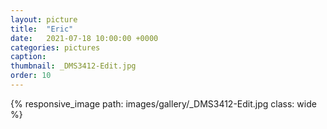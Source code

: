 ```yaml
---
layout: picture
title:  "Eric"
date:   2021-07-18 10:00:00 +0000
categories: pictures
caption: 
thumbnail: _DMS3412-Edit.jpg
order: 10
---
```

{% responsive_image path: images/gallery/_DMS3412-Edit.jpg class: wide %}
